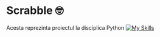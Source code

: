 # Scrabble :nerd_face:
Acesta reprezinta proiectul la disciplica Python [![My Skills](https://skillicons.dev/icons?i=js,html,css,wasm)](https://skillicons.dev)
